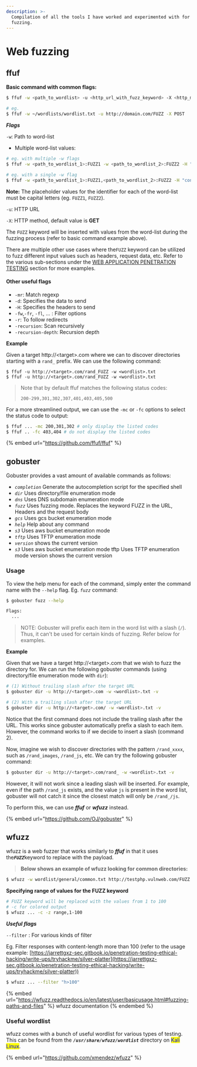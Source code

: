 ```yaml
---
description: >-
  Compilation of all the tools I have worked and experimented with for web
  fuzzing.
---
```


# Web fuzzing

## ffuf

**Basic command with common flags:**

```bash
$ ffuf -w <path_to_wordlist> -u <http_url_with_fuzz_keyword> -X <http_method>

# eg.
$ ffuf -w ~/wordlists/wordlist.txt -u http://domain.com/FUZZ -X POST
```

_**Flags**_

`-w`: Path to word-list

* Multiple word-list values:

```bash
# eg. with multiple -w flags
$ ffuf -w <path_to_wordlist_1>:FUZZ1 -w <path_to_wordlist_2>:FUZZ2 -H "content-type:application/x-www-form-urlencoded" -d "key1=FUZZ1&key2=FUZZ2"

# eg. with a single -w flag
$ ffuf -w <path_to_wordlist_1>:FUZZ1,<path_to_wordlist_2>:FUZZ2 -H "content-type:application/x-www-form-urlencoded" -d "key1=FUZZ1&key2=FUZZ2"
```

**Note:** The placeholder values for the identifier for each of the word-list must be capital letters (eg. `FUZZ1`, `FUZZ2`).

`-u`: HTTP URL

`-X`: HTTP method, default value is **GET**

The `FUZZ` keyword will be inserted with values from the word-list during the fuzzing process (refer to basic command example above).

There are multiple other use cases where the`FUZZ` keyword can be utilized to fuzz different input values such as headers, request data, etc. Refer to the various sub-sections under the [WEB APPLICATION PENETRATION TESTING](https://jarrettgxz-sec.gitbook.io/offensive-security-concepts/web-application-penetration-testing/) section for more examples.

#### Other useful flags

* `-mr`: Match regexp
* `-d`: Specifies the data to send
* `-H`: Specifies the headers to send
* `-fw`,`-fr`, `-fl`, ... : Filter options
* `-r`: To follow redirects
* `-recursion`: Scan recursively
* `-recursion-depth`: Recursion depth



**Example**

Given a target http://\<target>.com where we can to discover directories starting with a `rand_` prefix. We can use the following command:

```
$ ffuf -u http://<target>.com/rand_FUZZ -w <wordlist>.txt
$ ffuf -u http://<target>.com/rand_FUZZ -w <wordlist>.txt
```

> Note that by default ffuf matches the following status codes:&#x20;
>
> ```
> 200-299,301,302,307,401,403,405,500
> ```

For a more streamlined output, we can use the `-mc` or `-fc` options to select the status code to output:

```bash
$ ffuf ... -mc 200,301,302 # only display the listed codes
$ ffuf .. -fc 403,404 # do not display the listed codes
```

{% embed url="https://github.com/ffuf/ffuf" %}

## gobuster

Gobuster provides a vast amount of available commands as follows:

* _`completion`_ Generate the autocompletion script for the specified shell
* _`dir`_ Uses directory/file enumeration mode
* _`dns`_ Uses DNS subdomain enumeration mode
* _`fuzz`_ Uses fuzzing mode. Replaces the keyword FUZZ in the URL, Headers and the request body
* _`gcs`_ Uses gcs bucket enumeration mode&#x20;
* _`help`_ Help about any command
* _`s3`_ Uses aws bucket enumeration mode&#x20;
* _`tftp`_ Uses TFTP enumeration mode&#x20;
* _`version`_ shows the current version
* _`s3`_ Uses aws bucket enumeration mode tftp Uses TFTP enumeration mode version shows the current version

### Usage

To view the help menu for each of the command, simply enter the command name with the `--help` flag.  Eg. _`fuzz`_ command:

```bash
$ gobuster fuzz --help 

Flags:
  ...
```

> NOTE: Gobuster will prefix each item in the word list with a slash (`/`). Thus, it can't be used for certain kinds of fuzzing. Refer below for examples.

**Example**

Given that we have a target http://\<target>.com that we wish to fuzz the directory for. We can run the following gobuster commands (using directory/file enumeration mode with `dir`):

```bash
# (1) Without trailing slash after the target URL
$ gobuster dir -u http://<target>.com -w <wordlist>.txt -v

# (2) With a trailing slash after the target URL
$ gobuster dir -u http://<target>.com/ -w <wordlist>.txt -v
```

Notice that the first command does not include the trailing slash after the URL. This works since gobuster automatically prefix a slash to each item. However, the command works to if we decide to insert a slash (command 2).

Now, imagine we wish to discover directories with the pattern `/rand_xxxx`, such as `/rand_images`, `/rand_js`, etc. We can try the following gobuster command:

```bash
$ gobuster dir -u http://<target>.com/rand_ -w <wordlist>.txt -v
```

However, it will not work since a leading slash will be inserted. For example, even if the path `/rand_js` exists, and the value `js` is present in the word list, gobuster will not catch it since the closest match will only be `/rand_/js`.

To perform this, we can use _**ffuf**_ or _**wfuzz**_ instead.

{% embed url="https://github.com/OJ/gobuster" %}

## wfuzz

wfuzz is a web fuzzer that works similarly to _**ffuf**_ in that it uses th&#x65;_**`FUZZ`**_&#x6B;eyword to replace with the payload.

> **Below shows an example of wfuzz looking for common directories:**

```bash
$ wfuzz -w wordlist/general/common.txt http://testphp.vulnweb.com/FUZZ
```

**Specifying range of values for the FUZZ keyword**

```bash
# FUZZ keyword will be replaced with the values from 1 to 100
# -c for colored output
$ wfuzz ... -c -z range,1-100 
```

_**Useful flags**_

`--filter` : For various kinds of filter

Eg. Filter responses with content-length more than 100 (refer to the usage example: [https://jarrettgxz-sec.gitbook.io/penetration-testing-ethical-hacking/write-ups/tryhackme/silver-platter](https://jarrettgxz-sec.gitbook.io/penetration-testing-ethical-hacking/write-ups/tryhackme/silver-platter))

```bash
$ wfuzz ... --filter "h>100"
```

{% embed url="https://wfuzz.readthedocs.io/en/latest/user/basicusage.html#fuzzing-paths-and-files" %}
wfuzz documentation
{% endembed %}

### Useful wordlist

wfuzz comes with a bunch of useful wordlist for various types of testing. This can be found from the _**`/usr/share/wfuzz/wordlist`**_ directory on <mark style="color:blue;">Kali Linux</mark>.

{% embed url="https://github.com/xmendez/wfuzz" %}
